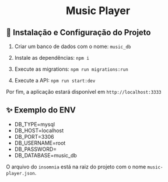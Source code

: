 <h1 align="center">Music Player</h1>

## 🚀 Instalação e Configuração do Projeto

1. Criar um banco de dados com o nome: `music_db`

2. Instale as dependências: `npm i`

3. Execute as migrations: `npm run migrations:run`

4. Execute a API: `npm run start:dev`

Por fim, a aplicação estará disponível em `http://localhost:3333`

## ✨ Exemplo do ENV

-   DB_TYPE=mysql
-   DB_HOST=localhost
-   DB_PORT=3306
-   DB_USERNAME=root
-   DB_PASSWORD=
-   DB_DATABASE=music_db

O arquivo do `insomnia` está na raiz do projeto com o nome `music-player.json`.
